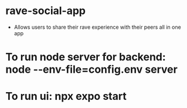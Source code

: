 # rave-social-app
- Allows users to share their rave experience with their peers all in one app

# To run node server for backend: node --env-file=config.env server
# To run ui: npx expo start